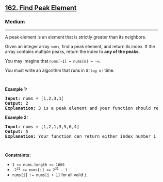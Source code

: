 <h2><a href="https://leetcode.com/problems/find-peak-element/">162. Find Peak Element</a></h2><h3>Medium</h3><hr><div style="user-select: auto;"><p style="user-select: auto;">A peak element is an element that is strictly greater than its neighbors.</p>

<p style="user-select: auto;">Given an integer array <code style="user-select: auto;">nums</code>, find a peak element, and return its index. If&nbsp;the array contains multiple peaks, return the index to <strong style="user-select: auto;">any of the peaks</strong>.</p>

<p style="user-select: auto;">You may imagine that <code style="user-select: auto;">nums[-1] = nums[n] = -∞</code>.</p>

<p style="user-select: auto;">You must write an algorithm that runs in&nbsp;<code style="user-select: auto;">O(log n)</code> time.</p>

<p style="user-select: auto;">&nbsp;</p>
<p style="user-select: auto;"><strong style="user-select: auto;">Example 1:</strong></p>

<pre style="user-select: auto;"><strong style="user-select: auto;">Input:</strong> nums = [1,2,3,1]
<strong style="user-select: auto;">Output:</strong> 2
<strong style="user-select: auto;">Explanation:</strong> 3 is a peak element and your function should return the index number 2.</pre>

<p style="user-select: auto;"><strong style="user-select: auto;">Example 2:</strong></p>

<pre style="user-select: auto;"><strong style="user-select: auto;">Input:</strong> nums = [1,2,1,3,5,6,4]
<strong style="user-select: auto;">Output:</strong> 5
<strong style="user-select: auto;">Explanation:</strong> Your function can return either index number 1 where the peak element is 2, or index number 5 where the peak element is 6.</pre>

<p style="user-select: auto;">&nbsp;</p>
<p style="user-select: auto;"><strong style="user-select: auto;">Constraints:</strong></p>

<ul style="user-select: auto;">
	<li style="user-select: auto;"><code style="user-select: auto;">1 &lt;= nums.length &lt;= 1000</code></li>
	<li style="user-select: auto;"><code style="user-select: auto;">-2<sup style="user-select: auto;">31</sup> &lt;= nums[i] &lt;= 2<sup style="user-select: auto;">31</sup> - 1</code></li>
	<li style="user-select: auto;"><code style="user-select: auto;">nums[i] != nums[i + 1]</code> for all valid <code style="user-select: auto;">i</code>.</li>
</ul>
</div>